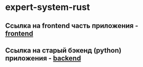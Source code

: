 # expert-system-rust

## Ссылка на frontend часть приложения - [frontend](https://github.com/MarryP0ppins/expert-system-frontend)
## Ссылка на старый бэкенд (python) приложения - [backend](https://github.com/MarryP0ppins/expert-system-backend)
